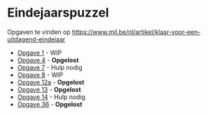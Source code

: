 # Eindejaarspuzzel
Opgaven te vinden op https://www.mil.be/nl/artikel/klaar-voor-een-uitdagend-eindejaar

* [Opgave 1](opgave01/oplossing.md) - WIP
* [Opgave 4](opgave04/oplossing.md) - **Opgelost**
* [Opgave 7](opgave07/oplossing.md) - Hulp nodig
* [Opgave 8](opgave08/oplossing.md) - WIP
* [Opgave 12a](opgave12/a/oplossing.md) - **Opgelost**
* [Opgave 13](opgave13/oplossing.md) - **Opgelost**
* [Opgave 14](opgave14/oplossing.md) - Hulp nodig
* [Opgave 36](opgave36/oplossing.md) - **Opgelost**
